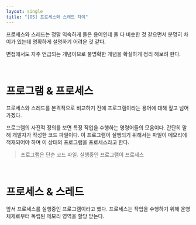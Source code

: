 ```yaml
---
layout: single
title: "[OS] 프로세스와 스레드 차이"
---
```


프로세스와 스레드는 정말 익숙하게 들은 용어인데 둘 다 비슷한 것 같으면서 분명히 차이가 있는데 명확하게 설명하기 어려운 것 같다.

면접에서도 자주 언급되는 개념이므로 불명확한 개념을 확실하게 정리 해보려 한다.

<br>

# 프로그램 & 프로세스

프로세스와 스레드를 본격적으로 비교하기 전에 프로그램이라는 용어에 대해 짚고 넘어가겠다.

프로그램의 사전적 정의를 보면 특정 작업을 수행하는 명령어들의 모음이다. 간단히 말해 개발자가 작성한 코드 파일이다. 이 프로그램이 실행되기 위해서는 파일이 메모리에 적재되어야 하며 이 상태의 프로그램을 프로세스라고 한다.

> 프로그램은 단순 코드 파일. 실행중인 프로그램이 프로세스

<br>

# 프로세스 & 스레드

앞서 프로세스를 실행중인 프로그램이라고 했다. 프로세스는 작업을 수행하기 위해 운영체제로부터 독립된 메모리 영역을 할당 받는다.
